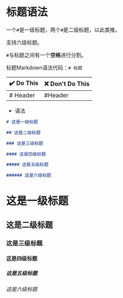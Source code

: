 # 标题语法

一个`#`是一级标题，两个`#`是二级标题，以此类推。

支持六级标题。

`#`与标题之间有一个**空格**进行分割。

标题Markdown语法代码：`# 标题`

|:heavy_check_mark: Do This|:x: Don't Do This|
|:-|:-|
|# Header|#Header|

- 语法

``` markdown
# 这是一级标题

## 这是二级标题

### 这是三级标题

#### 这是四级标题

##### 这是五级标题

###### 这是六级标题
```

# 这是一级标题

## 这是二级标题

### 这是三级标题

#### 这是四级标题

##### 这是五级标题

###### 这是六级标题
